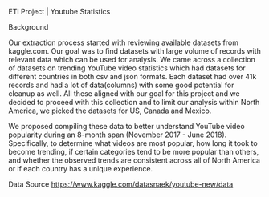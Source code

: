 ETl Project | Youtube Statistics

Background


Our extraction process started with reviewing available datasets from kaggle.com. Our goal was to find datasets with large volume of records with relevant data which can be used for analysis.
We came across a collection of datasets on trending YouTube video statistics which had datasets for different countries in both csv and json formats. Each dataset had over 41k records and had a lot of data(columns) with some good potential for cleanup as well. 
All these aligned with our goal for this project and we decided to proceed with this collection and to limit our analysis within North America, we picked the datasets for US, Canada and Mexico. 

We proposed compiling these data to better understand YouTube video popularity during an 8-month span (November 2017 - June 2018). Specifically, to determine what videos are most popular, how long it took to become trending, if certain categories tend to be more popular than others, and whether the observed trends are consistent across all of North America or if each country has a unique experience.

Data Source
https://www.kaggle.com/datasnaek/youtube-new/data
